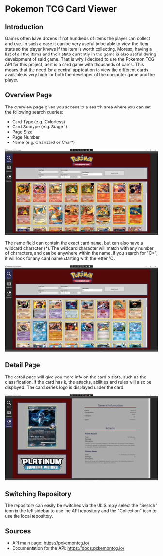 # Pokemon TCG Card Viewer

## Introduction
Games often have dozens if not hundreds of items the player can collect and use. In such a case it can be very useful to be able to view the item stats so the player knows if the item is worth collecting. Moreso, having a list of all the items and their stats currently in the game is also useful during development of said game. That is why I decided to use the Pokemon TCG API for this project, as it is a card game with thousands of cards. This means that the need for a central application to view the different cards available is very high for both the developer of the computer game and the player.

## Overview Page
The overview page gives you access to a search area where you can set the following search queries:
- Card Type (e.g. Colorless)
- Card Subtype (e.g. Stage 1)
- Page Size
- Page Number
- Name (e.g. Charizard or Char*)

![Overview Page 1](Media/OverviewPage1.png)

The name field can contain the exact card name, but can also have a wildcard character (*). The wildcard character will match with any number of characters, and can be anywhere within the name. If you search for "C\*", it will look for any card name starting with the letter 'C'. 

![Overview Page 2](Media/OverviewPage2.png)

## Detail Page
The detail page will give you more info on the card's stats, such as the classification. If the card has it, the attacks, abilities and rules will also be displayed.
The card series logo is displayed under the card.

![Detail Page 2](Media/DetailPage1.png)

## Switching Repository
The repository can easily be switched via the UI: Simply select the "Search" icon in the left sidebar to use the API repository and the "Collection" icon to use the local repository.

## Sources
- API main page: https://pokemontcg.io/
- Documentation for the API: https://docs.pokemontcg.io/
